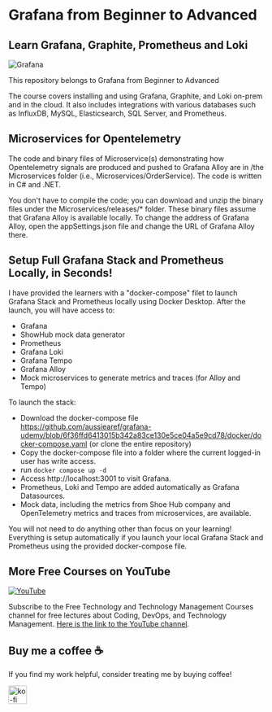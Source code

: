 <!--
  Title: Online Course: Grafana, Prometheus and Loki from Beginner to Advanced
  Description: A comprehensive online course about Grafana, Graphite, Prometheus and Loki
  Author: Aref Karimi
  -->
  
# Grafana from Beginner to Advanced
## Learn Grafana, Graphite, Prometheus and Loki

![Grafana](https://img-c.udemycdn.com/course/750x422/1473698_386a_11.jpg)

This repository belongs to Grafana from Beginner to Advanced [](https://www.udemy.com/course/grafana-graphite-and-statsd-visualize-metrics/?referralCode=F9360D03CB430529BEAD)

The course covers installing and using Grafana, Graphite, and Loki on-prem and in the cloud. It also includes integrations with various databases such as InfluxDB, MySQL, Elasticsearch, SQL Server, and Prometheus.

## Microservices for Opentelemetry

The code and binary files of Microservice(s) demonstrating how Opentelemetry signals are produced and pushed to Grafana Alloy are in /the Microservices folder (i.e., Microservices/OrderService). The code is written in C# and .NET.

You don't have to compile the code; you can download and unzip the binary files under the Microservices/releases/* folder. These binary files assume that Grafana Alloy is available locally. To change the address of Grafana Alloy, open the appSettings.json file and change the URL of Grafana Alloy there.

## Setup Full Grafana Stack and Prometheus Locally, in Seconds!

I have provided the learners with a "docker-compose" filet to launch Grafana Stack and Prometheus locally using Docker Desktop. After the launch, you will have access to:
- Grafana
- ShowHub mock data generator
- Prometheus
- Grafana Loki
- Grafana Tempo
- Grafana Alloy
- Mock microservices to generate metrics and traces (for Alloy and Tempo)

To launch the stack:
- Download the docker-compose file https://github.com/aussiearef/grafana-udemy/blob/6f36ffd6413015b342a83ce130e5ce04a5e9cd78/docker/docker-compose.yaml (or clone the entire repository)
- Copy the docker-compose file into a folder where the current logged-in user has write access.
- run ``` docker compose up -d ```
- Access http://localhost:3001 to visit Grafana.
- Prometheus, Loki and Tempo are added automatically as Grafana Datasources.
- Mock data, including the metrics from Shoe Hub company and OpenTelemetry metrics and traces from microservices, are available.

You will not need to do anything other than focus on your learning! Everything is setup automatically if you launch your local Grafana Stack and Prometheus using the provided docker-compose file.


## More Free Courses on YouTube

[![YouTube](https://img.shields.io/badge/YouTube-Subscribe-red?style=flat&logo=youtube)](http://www.youtube.com/@FreeTechnologyLectures)

Subscribe to the Free Technology and Technology Management Courses channel for free lectures about Coding, DevOps, and Technology Management. [Here is the link to the YouTube channel](http://www.youtube.com/@FreeTechnologyLectures).


## Buy me a coffee ☕

If you find my work helpful, consider treating me by buying coffee!

<a href="https://ko-fi.com/arefkarimi"><img src="https://storage.ko-fi.com/cdn/kofi2.png?v=3" alt="ko-fi" height="36"></a>

